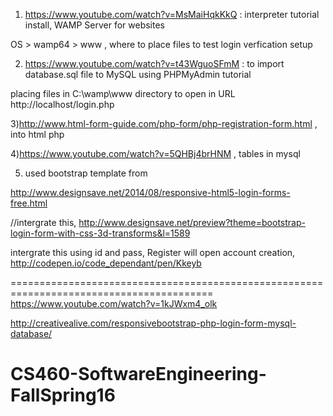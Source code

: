 1) https://www.youtube.com/watch?v=MsMaiHqkKkQ : interpreter tutorial install, WAMP Server for websites



OS > wamp64 > www , where to place files  to test login verfication setup







2) https://www.youtube.com/watch?v=t43WguoSFmM : to import database.sql file to MySQL using PHPMyAdmin tutorial



placing files in C:\wamp\www directory to open in URL http://localhost/login.php



3)http://www.html-form-guide.com/php-form/php-registration-form.html  , into html php

4)https://www.youtube.com/watch?v=5QHBj4brHNM  , tables in mysql



5) used bootstrap template from

  http://www.designsave.net/2014/08/responsive-html5-login-forms-free.html   

  //intergrate this, http://www.designsave.net/preview?theme=bootstrap-login-form-with-css-3d-transforms&l=1589

  

intergrate this using id and pass, Register will open account creation, http://codepen.io/code_dependant/pen/Kkeyb 

  



=========================================================================================
https://www.youtube.com/watch?v=1kJWxm4_olk

http://creativealive.com/responsivebootstrap-php-login-form-mysql-database/

# CS460-SoftwareEngineering-FallSpring16
